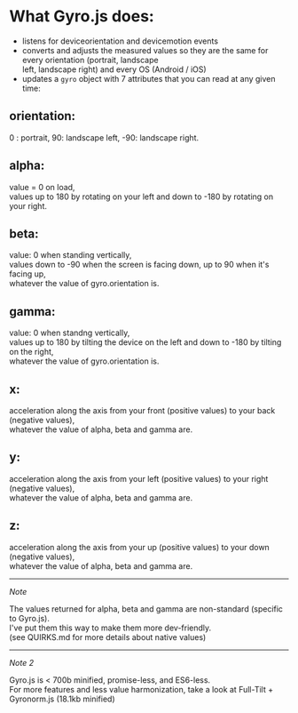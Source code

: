 What Gyro.js does:
==================

- listens for deviceorientation and devicemotion events<br>
- converts and adjusts the measured values so they are the same for every orientation (portrait, landscape<br> left, landscape right) and every OS (Android / iOS)<br>
- updates a `gyro` object with 7 attributes that you can read at any given time:

orientation:
------------

0 : portrait,
90: landscape left,
-90: landscape right.

alpha:
------

value = 0 on load,<br>
values up to 180 by rotating on your left and down to -180 by rotating on your right.

beta:
-----

value: 0 when standing vertically,<br>
values down to -90 when the screen is facing down, up to 90 when it's facing up,<br>
whatever the value of gyro.orientation is.

gamma:
------

value: 0 when standng vertically,<br>
values up to 180 by tilting the device on the left and down to -180 by tilting on the right,<br>
whatever the value of gyro.orientation is.

x:
--

acceleration along the axis from your front (positive values) to your back (negative values),<br>
whatever the value of alpha, beta and gamma are.

y:
--

acceleration along the axis from your left (positive values) to your right (negative values),<br>
whatever the value of alpha, beta and gamma are.

z:
--

acceleration along the axis from your up (positive values) to your down (negative values),<br>
whatever the value of alpha, beta and gamma are.

---

*Note*

The values returned for alpha, beta and gamma are non-standard (specific to Gyro.js).<br>
I've put them this way to make them more dev-friendly.<br>
(see QUIRKS.md for more details about native values)

---

*Note 2*

Gyro.js is < 700b minified, promise-less, and ES6-less.<br>
For more features and less value harmonization, take a look at Full-Tilt + Gyronorm.js (18.1kb minified)